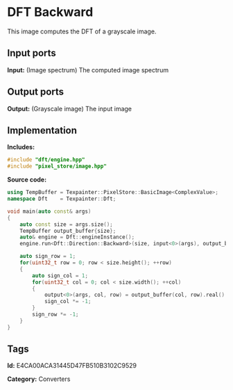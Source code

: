 # DFT Backward

This image computes the DFT of a grayscale image.

## Input ports

__Input:__ (Image spectrum) The computed image spectrum

## Output ports

__Output:__ (Grayscale image) The input image

## Implementation

__Includes:__ 

```c++
#include "dft/engine.hpp"
#include "pixel_store/image.hpp"
```

__Source code:__ 

```c++
using TempBuffer = Texpainter::PixelStore::BasicImage<ComplexValue>;
namespace Dft    = Texpainter::Dft;

void main(auto const& args)
{
	auto const size = args.size();
	TempBuffer output_buffer{size};
	auto& engine = Dft::engineInstance();
	engine.run<Dft::Direction::Backward>(size, input<0>(args), output_buffer.pixels().data());

	auto sign_row = 1;
	for(uint32_t row = 0; row < size.height(); ++row)
	{
		auto sign_col = 1;
		for(uint32_t col = 0; col < size.width(); ++col)
		{
			output<0>(args, col, row) = output_buffer(col, row).real() * sign_col * sign_row;
			sign_col *= -1;
		}
		sign_row *= -1;
	}
}
```

## Tags

__Id:__ E4CA00ACA31445D47FB510B3102C9529

__Category:__ Converters